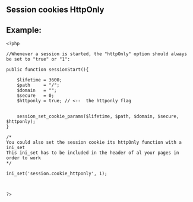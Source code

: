 
Session cookies HttpOnly
-------

## Example:


    <?php

	//Whenever a session is started, the "httpOnly" option should always be set to "true" or "1":

	public function sessionStart(){

		$lifetime = 3600;
		$path     = "/";
		$domain   = "";
		$secure   = 0;
		$httponly = true; // <--  the httponly flag


		session_set_cookie_params($lifetime, $path, $domain, $secure, $httponly);
	}
	
	/*
	You could also set the session cookie its httpOnly function with a ini_set
	This ini_set has to be included in the header of al your pages in order to work
	*/
	
	ini_set('session.cookie_httponly', 1);
	
	

	?>
